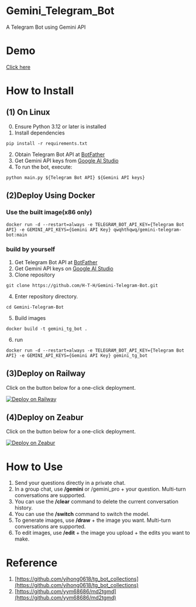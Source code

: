 # Gemini_Telegram_Bot
A Telegram Bot using Gemini API
# Demo
[Click here](https://t.me/gemini_telegram_demo_bot)

# How to Install
## (1) On Linux
0. Ensure Python 3.12 or later is installed
1. Install dependencies
```
pip install -r requirements.txt
```
2. Obtain Telegram Bot API at [BotFather](https://t.me/BotFather)
3. Get Gemini API keys from [Google AI Studio](https://makersuite.google.com/app/apikey)
4. To run the bot, execute:
```
python main.py ${Telegram Bot API} ${Gemini API keys}
```
## (2)Deploy Using Docker
### Use the built image(x86 only)
```
docker run -d --restart=always -e TELEGRAM_BOT_API_KEY={Telegram Bot API} -e GEMINI_API_KEYS={Gemini API Key} qwqhthqwq/gemini-telegram-bot:main
```
### build by yourself
1. Get Telegram Bot API at [BotFather](https://t.me/BotFather)
2. Get Gemini API keys on [Google AI Studio](https://makersuite.google.com/app/apikey)
3. Clone repository
```
git clone https://github.com/H-T-H/Gemini-Telegram-Bot.git
```
4. Enter repository directory.
```
cd Gemini-Telegram-Bot
```
5. Build images
```
docker build -t gemini_tg_bot .
```
6. run
```
docker run -d --restart=always -e TELEGRAM_BOT_API_KEY={Telegram Bot API} -e GEMINI_API_KEYS={Gemini API Key} gemini_tg_bot
```

## (3)Deploy on Railway
Click on the button below for a one-click deployment.

[![Deploy on Railway](https://railway.app/button.svg)](https://railway.app/template/HIsbMv?referralCode=4LyW6R)

## (4)Deploy on Zeabur
Click on the button below for a one-click deployment.

[![Deploy on Zeabur](https://zeabur.com/button.svg)](https://zeabur.com/templates/V2870T)


# How to Use
1. Send your questions directly in a private chat.
2.  In a group chat, use **/gemini** or /gemini\_pro + your question. Multi-turn conversations are supported.
3. You can use the **/clear** command to delete the current conversation history.
4. You can use the **/switch** command to switch the model.
5. To generate images, use **/draw** + the image you want. Multi-turn conversations are supported.
6. To edit images, use **/edit** + the image you upload + the edits you want to make.


# Reference
1. [https://github.com/yihong0618/tg_bot_collections](https://github.com/yihong0618/tg_bot_collections)
2. [https://github.com/yym68686/md2tgmd](https://github.com/yym68686/md2tgmd)
